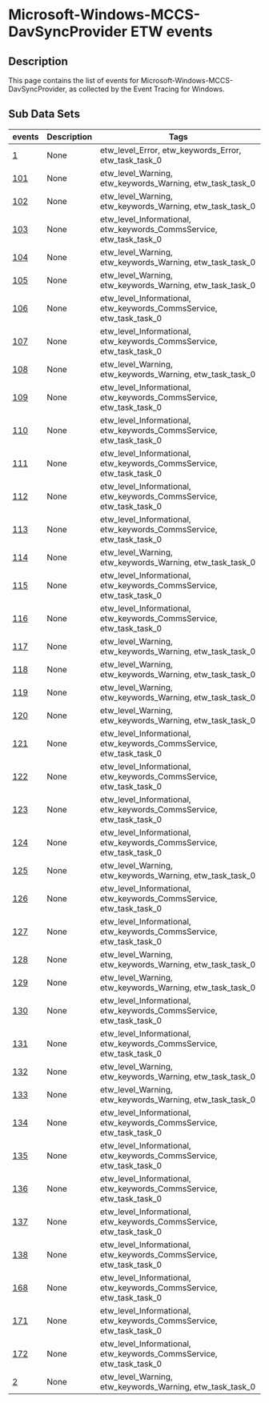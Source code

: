 # Microsoft-Windows-MCCS-DavSyncProvider ETW events

## Description
This page contains the list of events for Microsoft-Windows-MCCS-DavSyncProvider, as collected by the Event Tracing for Windows.

## Sub Data Sets
|events|Description|Tags|
|---|---|---|
|[1](events/event-1.md)|None|etw_level_Error, etw_keywords_Error, etw_task_task_0|
|[101](events/event-101.md)|None|etw_level_Warning, etw_keywords_Warning, etw_task_task_0|
|[102](events/event-102.md)|None|etw_level_Warning, etw_keywords_Warning, etw_task_task_0|
|[103](events/event-103.md)|None|etw_level_Informational, etw_keywords_CommsService, etw_task_task_0|
|[104](events/event-104.md)|None|etw_level_Warning, etw_keywords_Warning, etw_task_task_0|
|[105](events/event-105.md)|None|etw_level_Warning, etw_keywords_Warning, etw_task_task_0|
|[106](events/event-106.md)|None|etw_level_Informational, etw_keywords_CommsService, etw_task_task_0|
|[107](events/event-107.md)|None|etw_level_Informational, etw_keywords_CommsService, etw_task_task_0|
|[108](events/event-108.md)|None|etw_level_Warning, etw_keywords_Warning, etw_task_task_0|
|[109](events/event-109.md)|None|etw_level_Informational, etw_keywords_CommsService, etw_task_task_0|
|[110](events/event-110.md)|None|etw_level_Informational, etw_keywords_CommsService, etw_task_task_0|
|[111](events/event-111.md)|None|etw_level_Informational, etw_keywords_CommsService, etw_task_task_0|
|[112](events/event-112.md)|None|etw_level_Informational, etw_keywords_CommsService, etw_task_task_0|
|[113](events/event-113.md)|None|etw_level_Informational, etw_keywords_CommsService, etw_task_task_0|
|[114](events/event-114.md)|None|etw_level_Warning, etw_keywords_Warning, etw_task_task_0|
|[115](events/event-115.md)|None|etw_level_Informational, etw_keywords_CommsService, etw_task_task_0|
|[116](events/event-116.md)|None|etw_level_Informational, etw_keywords_CommsService, etw_task_task_0|
|[117](events/event-117.md)|None|etw_level_Warning, etw_keywords_Warning, etw_task_task_0|
|[118](events/event-118.md)|None|etw_level_Warning, etw_keywords_Warning, etw_task_task_0|
|[119](events/event-119.md)|None|etw_level_Warning, etw_keywords_Warning, etw_task_task_0|
|[120](events/event-120.md)|None|etw_level_Warning, etw_keywords_Warning, etw_task_task_0|
|[121](events/event-121.md)|None|etw_level_Informational, etw_keywords_CommsService, etw_task_task_0|
|[122](events/event-122.md)|None|etw_level_Informational, etw_keywords_CommsService, etw_task_task_0|
|[123](events/event-123.md)|None|etw_level_Informational, etw_keywords_CommsService, etw_task_task_0|
|[124](events/event-124.md)|None|etw_level_Informational, etw_keywords_CommsService, etw_task_task_0|
|[125](events/event-125.md)|None|etw_level_Warning, etw_keywords_Warning, etw_task_task_0|
|[126](events/event-126.md)|None|etw_level_Informational, etw_keywords_CommsService, etw_task_task_0|
|[127](events/event-127.md)|None|etw_level_Informational, etw_keywords_CommsService, etw_task_task_0|
|[128](events/event-128.md)|None|etw_level_Warning, etw_keywords_Warning, etw_task_task_0|
|[129](events/event-129.md)|None|etw_level_Warning, etw_keywords_Warning, etw_task_task_0|
|[130](events/event-130.md)|None|etw_level_Informational, etw_keywords_CommsService, etw_task_task_0|
|[131](events/event-131.md)|None|etw_level_Informational, etw_keywords_CommsService, etw_task_task_0|
|[132](events/event-132.md)|None|etw_level_Warning, etw_keywords_Warning, etw_task_task_0|
|[133](events/event-133.md)|None|etw_level_Warning, etw_keywords_Warning, etw_task_task_0|
|[134](events/event-134.md)|None|etw_level_Informational, etw_keywords_CommsService, etw_task_task_0|
|[135](events/event-135.md)|None|etw_level_Informational, etw_keywords_CommsService, etw_task_task_0|
|[136](events/event-136.md)|None|etw_level_Informational, etw_keywords_CommsService, etw_task_task_0|
|[137](events/event-137.md)|None|etw_level_Informational, etw_keywords_CommsService, etw_task_task_0|
|[138](events/event-138.md)|None|etw_level_Informational, etw_keywords_CommsService, etw_task_task_0|
|[168](events/event-168.md)|None|etw_level_Informational, etw_keywords_CommsService, etw_task_task_0|
|[171](events/event-171.md)|None|etw_level_Informational, etw_keywords_CommsService, etw_task_task_0|
|[172](events/event-172.md)|None|etw_level_Informational, etw_keywords_CommsService, etw_task_task_0|
|[2](events/event-2.md)|None|etw_level_Warning, etw_keywords_Warning, etw_task_task_0|
